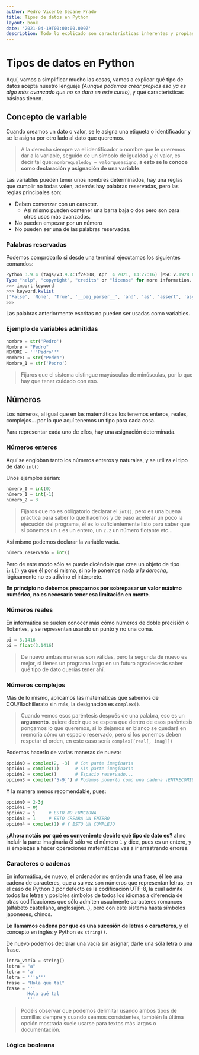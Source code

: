 ```yaml
---
author: Pedro Vicente Seoane Prado
title: Tipos de datos en Python
layout: book
date: '2021-04-19T00:00:00.000Z'
description: Todo lo explicado son características inherentes y propias, no se usa ninguna herramienta o recurso externo.
---
```


# Tipos de datos en Python

Aquí, vamos a simplificar mucho las cosas, vamos a explicar qué tipo de datos acepta nuestro lenguaje _\(Aunque podemos crear propios eso ya es algo más avanzado que no se dará en este curso\)_, y qué características básicas tienen.

## Concepto de variable

Cuando creamos un dato o valor, se le asigna una etiqueta o identificador y se le asigna por otro lado al dato que queremos.

> A la derecha siempre va el identificador o nombre que le queremos dar a la variable, seguido de un símbolo de igualdad y el valor, es decir tal que: `nombrequeledoy = valorqueasigno`, **a esto se le conoce como declaración y asignación de una variable**.

Las variables pueden tener unos nombres determinados, hay una reglas que cumplir no todas valen, además hay palabras reservadas, pero las reglas principales son:

* Deben comenzar con un caracter.
  * Así mismo pueden contener una barra baja o dos pero son para otros usos más avanzados.
* No pueden empezar por un número
* No pueden ser una de las palabras reservadas.
  
### Palabras reservadas

Podemos comprobarlo si desde una terminal ejecutamos los siguientes comandos:

```powershell
Python 3.9.4 (tags/v3.9.4:1f2e308, Apr  4 2021, 13:27:16) [MSC v.1928 64 bit (AMD64)] on win32
Type "help", "copyright", "credits" or "license" for more information.
>>> import keyword
>>> keyword.kwlist
['False', 'None', 'True', '__peg_parser__', 'and', 'as', 'assert', 'async', 'await', 'break', 'class', 'continue', 'def', 'del', 'elif', 'else', 'except', 'finally', 'for', 'from', 'global', 'if', 'import', 'in', 'is', 'lambda', 'nonlocal', 'not', 'or', 'pass', 'raise', 'return', 'try', 'while', 'with', 'yield']
>>>
```

Las palabras anteriormente escritas no pueden ser usadas como variables.

### Ejemplo de variables admitidas

```python
nombre = str('Pedro')
Nombre = "Pedro"
NOMBRE = '''Pedro'''
Nombre1 = str("Pedro")
Nombre_1 = str('Pedro')
```

> Fijaros que el sistema distingue mayúsculas de minúsculas, por lo que hay que tener cuidado con eso.

## Números

Los números, al igual que en las matemáticas los tenemos enteros, reales, complejos… por lo que aquí tenemos un tipo para cada cosa.

Para representar cada uno de ellos, hay una asignación determinada.

### Números enteros

Aquí se engloban tanto los números enteros y naturales, y se utiliza el tipo de dato `int()`

Unos ejemplos serían:

```python
número_0 = int(0)
número_1 = int(-1)
número_2 = 3
```

> Fijaros que no es obligatorio declarar el `int()`, pero es una buena práctica para saber lo que hacemos y de paso acelerar un poco la ejecución del programa, él es lo suficientemente listo para saber que si ponemos un `1` es un entero, un `2.2` un número flotante etc...

Así mismo podemos declarar la variable vacía.

```python
número_reservado = int()
```

Pero de este modo sólo se puede dicéndole que cree un objeto de tipo `int()` ya que él por si mismo, si no le ponemos nada *a la derecha*, lógicamente no es adivino el intérprete.

**En principio no debemos preoparnos por sobrepasar un valor máximo numérico, no es necesario tener esa limitación en mente**.

### Números reales

En informática se suelen conocer más cómo números de doble precisión o flotantes, y se representan usando un punto y no una coma.

```python
pi = 3.1416
pi = float(3.1416)
```

> De nuevo ambas maneras son válidas, pero la segunda de nuevo es mejor, si tienes un programa largo en un futuro agradecerás saber qué tipo de dato querías tener ahí.

### Números complejos

Más de lo mismo, aplicamos las matemáticas que sabemos de COU/Bachillerato sin más, la designación es `complex()`.

> Cuando vemos esos paréntesis después de una palabra, eso es un **argumento**. quiere decir que se espera que dentro de esos paréntesis pongamos lo que queremos, si lo dejamos en blanco se quedará en memoria cómo un espacio reservado, pero si los ponemos deben respetar el orden, en este caso sería `complex([real[, imag]])`

Podemos hacerlo de varias maneras de nuevo:

```python
opción0 = complex(2, -3)  # Con parte imaginaria
opción1 = complex(1)      # Sin parte imaginaria
opción2 = complex()       # Espacio reservado...
opción3 = complex('5-9j') # Podemos ponerlo como una cadena ¡ENTRECOMILLARLO!
```

Y la manera menos recomendable, pues:

```python
opción0 = 2-3j
opción1 = 0j
opción2 = j     # ESTO NO FUNCIONA
opción3 = 1     # ESTO CREARÁ UN ENTERO
opción4 = complex(1) # Y ESTO UN COMPLEJO
```

**¿Ahora notáis por qué es conveniente decirle qué tipo de dato es?** al no incluír la parte imaginaria él sólo ve el número `1` y dice, pues es un entero, y si empiezas a hacer operaciones matemáticas vas a ir arrastrando errores.

### Caracteres o cadenas

En informática, de nuevo, el ordenador no entiende una frase, él lee una cadena de caracteres, que a su vez son números que representan letras, en el caso de Python 3 por defecto es la codificación UTF-8, la cuál admite todos las letras y posibles símbolos de todos los idiomas a diferencia de otras codificaciones que sólo admiten usualmente caracteres romances (alfabeto castellano, anglosajón...), pero con este sistema hasta símbolos japoneses, chinos.

**Le llamamos cadena por que es una sucesión de letras o caracteres**, y el concepto en inglés y Python es `string()`.

De nuevo podemos declarar una vacía sin asignar, darle una sóla letra o una frase.

```python
letra_vacía = string()
letra = "a"
letra = 'a'
letra = '''a'''
frase = "Hola qué tal"
frase = '''
        Hola qué tal
        '''
```

> Podéis observar que podemos delimitar usando ambos tipos de comillas siempre y cuando seamos consistentes, también la última opción mostrada suele usarse para textos más largos o documentación.

### Lógica booleana

